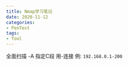 ```yaml
---
title: Nmap学习笔记
date: 2020-11-12
categories:
- PenTest
tags:
- Tool
---
```


全面扫描 -A
指定C段 用-连接 例: `192.168.0.1-200`


